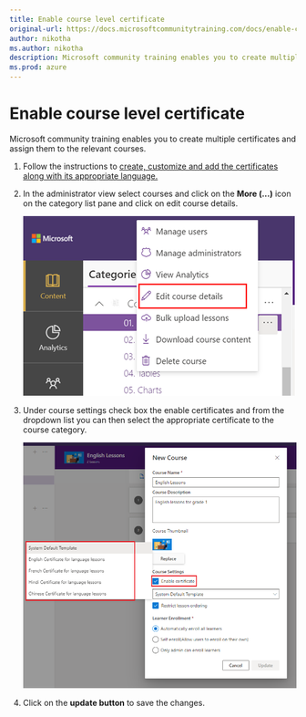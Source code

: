 ```yaml
---
title: Enable course level certificate 
original-url: https://docs.microsoftcommunitytraining.com/docs/enable-course-level-certificate
author: nikotha
ms.author: nikotha
description: Microsoft community training enables you to create multiple certificates and assign them to the relevant courses.
ms.prod: azure
---
```


# Enable course level certificate

Microsoft community training enables you to create multiple certificates and assign them to the relevant courses.

1. Follow the instructions to [create, customize and add the certificates along with its appropriate language.](../settings/5_customize-the-certificate-template.md)
2. In the administrator view select courses and click on the **More (...)** icon on the category list pane and click on edit course details.

    ![Create, customize and add the certificates](../media/image%28382%29.png)

3. Under course settings check box the enable certificates and from the dropdown list you can then select the appropriate certificate to the course category.

    ![select certificate ](../media/select%20certificate%20.png)

4. Click on the **update button** to save the changes.
